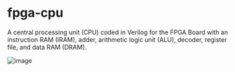 # fpga-cpu
A central processing unit (CPU) coded in Verilog for the FPGA Board with an instruction RAM (IRAM), adder, arithmetic logic unit (ALU), decoder, register file, and data RAM (DRAM).

![image](https://github.com/amymainyc/fpga-cpu/assets/60124518/c25de6ea-fe8a-43ba-b835-68591292f478)

